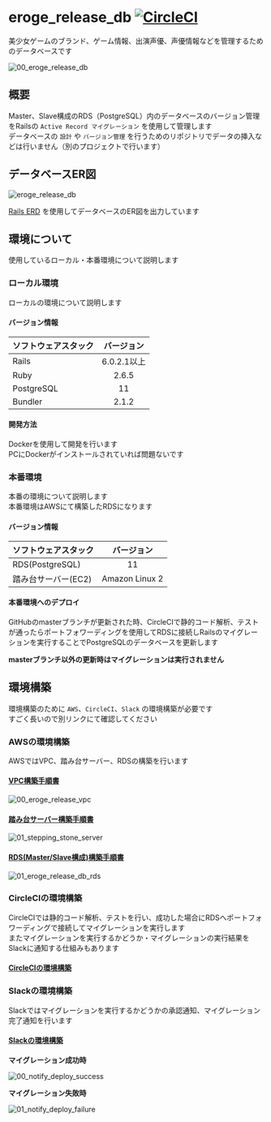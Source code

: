 # eroge_release_db [![CircleCI](https://circleci.com/gh/dodonki1223/eroge_release_db/tree/master.svg?style=svg)](https://circleci.com/gh/dodonki1223/eroge_release_db/tree/master)

美少女ゲームのブランド、ゲーム情報、出演声優、声優情報などを管理するためのデータベースです

![00_eroge_release_db](https://raw.githubusercontent.com/dodonki1223/image_garage/master/eroge_release_db/readme/00_eroge_release_db.png)

## 概要

Master、Slave構成のRDS（PostgreSQL）内のデータベースのバージョン管理をRailsの `Active Record マイグレーション` を使用して管理します  
データベースの `設計` や `バージョン管理` を行うためのリポジトリでデータの挿入などは行いません（別のプロジェクトで行います）

## データベースER図

![eroge_release_db](https://raw.githubusercontent.com/dodonki1223/eroge_release_db/master/db/erd/eroge_release_db.png)

[Rails ERD](https://github.com/voormedia/rails-erd) を使用してデータベースのER図を出力しています

## 環境について

使用しているローカル・本番環境について説明します

### ローカル環境

ローカルの環境について説明します

#### バージョン情報

| ソフトウェアスタック | バージョン    |
|:---------------------|:-------------:|
| Rails                | 6.0.2.1以上   |
| Ruby                 | 2.6.5         |
| PostgreSQL           | 11            |
| Bundler              | 2.1.2         |

#### 開発方法

Dockerを使用して開発を行います  
PCにDockerがインストールされていれば問題ないです

### 本番環境

本番の環境について説明します  
本番環境はAWSにて構築したRDSになります  

#### バージョン情報

| ソフトウェアスタック | バージョン     |
|:---------------------|:--------------:|
| RDS(PostgreSQL)      | 11             |
| 踏み台サーバー(EC2)  | Amazon Linux 2 |

#### 本番環境へのデプロイ

GitHubのmasterブランチが更新された時、CircleCIで静的コード解析、テストが通ったらポートフォワーディングを使用してRDSに接続しRailsのマイグレーションを実行することでPostgreSQLのデータベースを更新します  

**masterブランチ以外の更新時はマイグレーションは実行されません**

## 環境構築

環境構築のために `AWS`、`CircleCI`、`Slack` の環境構築が必要です  
すごく長いので別リンクにて確認してください

### AWSの環境構築

AWSではVPC、踏み台サーバー、RDSの構築を行います

#### [VPC構築手順書](https://github.com/dodonki1223/eroge_release_db/blob/master/documents/VPC_CONSTRUCTION.md)

![00_eroge_release_vpc](https://raw.githubusercontent.com/dodonki1223/image_garage/master/eroge_release_db/vpc_construction/00_eroge_release_vpc.png)

#### [踏み台サーバー構築手順書](https://github.com/dodonki1223/eroge_release_db/blob/master/documents/STEPPING_STONE_SERVER_CONSTRUCTION.md)

![01_stepping_stone_server](https://raw.githubusercontent.com/dodonki1223/image_garage/master/eroge_release_db/stepping_stone_server_construction/01_stepping_stone_server.png)

#### [RDS(Master/Slave構成)構築手順書](https://github.com/dodonki1223/eroge_release_db/blob/master/documents/DB_CONSTRUCTION.md)

![01_eroge_release_db_rds](https://raw.githubusercontent.com/dodonki1223/image_garage/master/eroge_release_db/db_construction/01_eroge_release_db_rds.png)

### CircleCIの環境構築

CircleCIでは静的コード解析、テストを行い、成功した場合にRDSへポートフォワーディングで接続してマイグレーションを実行します  
またマイグレーションを実行するかどうか・マイグレーションの実行結果をSlackに通知する仕組みもあります

#### [CircleCIの環境構築](https://github.com/dodonki1223/eroge_release_db/blob/master/documents/CIRCLE_CI_CONSTRUCTION.md)

### Slackの環境構築

Slackではマイグレーションを実行するかどうかの承認通知、マイグレーション完了通知を行います

#### [Slackの環境構築](https://github.com/dodonki1223/eroge_release_db/blob/master/documents/SLACK_CONSTRUCTION.md)

**マイグレーション成功時**

![00_notify_deploy_success](https://raw.githubusercontent.com/dodonki1223/image_garage/master/eroge_release_db/slack_construction/00_notify_deploy_success.png)

**マイグレーション失敗時**

![01_notify_deploy_failure](https://raw.githubusercontent.com/dodonki1223/image_garage/master/eroge_release_db/slack_construction/01_notify_deploy_failure.png)
